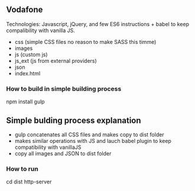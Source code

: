 ## Vodafone
Technologies:
Javascript, jQuery, and few ES6 instructions + babel to keep compalibility with vanilla JS.

- css (simple CSS files no reason to make SASS this timme)
- images 
- js (custom js)
- js_ext (js from external providers)
- json 
- index.html

### How to build in simple building process
npm install
gulp

## Simple bulding process explanation
- gulp concatenates all CSS files and makes copy to dist folder
- makes similar operations with JS and lauch babel plugin to keep compatibility with vanillaJS
- copy all images and JSON to dist folder

### How to run
cd dist
http-server

